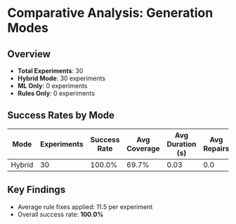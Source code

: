 # Comparative Analysis: Generation Modes

## Overview

- **Total Experiments**: 30
- **Hybrid Mode**: 30 experiments
- **ML Only**: 0 experiments
- **Rules Only**: 0 experiments

## Success Rates by Mode

| Mode | Experiments | Success Rate | Avg Coverage | Avg Duration (s) | Avg Repairs |
|------|-------------|--------------|--------------|------------------|-------------|
| Hybrid | 30 | 100.0% | 69.7% | 0.03 | 0.0 |

## Key Findings

- Average rule fixes applied: 11.5 per experiment
- Overall success rate: **100.0%**
